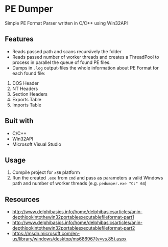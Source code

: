 # PE Dumper
Simple PE Format Parser written in C/C++ using Win32API

## Features
* Reads passed path and scans recursively the folder
* Reads passed number of worker threads and creates a ThreadPool to process in parallel the queue of found PE files.
* Dumps in `.log` output-files the whole information about PE Format for each found file: 
1. DOS Header
2. NT Headers
3. Section Headers
4. Exports Table
5. Imports Table

## Buit with
* C/C++
* Win32API
* Microsoft Visual Studio

## Usage
1. Compile project for `x86` platform
2. Run the created `.exe` from `cmd` and pass as parameters a valid Windows path and number of worker threads (e.g. `pedumper.exe "C:" 64`) 

## Resources
- http://www.delphibasics.info/home/delphibasicsarticles/anin-depthlookintothewin32portableexecutablefileformat-part1
- http://www.delphibasics.info/home/delphibasicsarticles/anin-depthlookintothewin32portableexecutablefileformat-part2
- https://msdn.microsoft.com/en-us/library/windows/desktop/ms686967(v=vs.85).aspx
